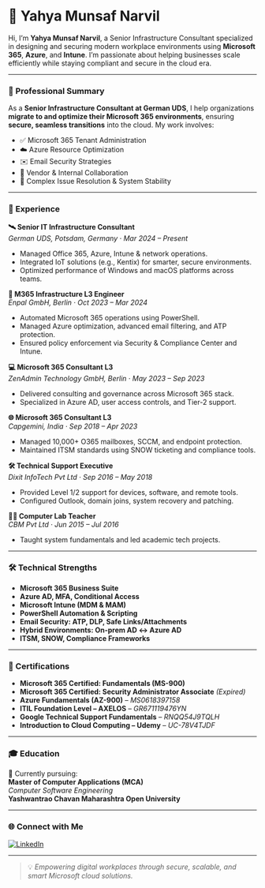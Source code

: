 # 🙌 Yahya Munsaf Narvil

Hi, I’m **Yahya Munsaf Narvil**, a Senior Infrastructure Consultant specialized in designing and securing modern workplace environments using **Microsoft 365**, **Azure**, and **Intune**. I’m passionate about helping businesses scale efficiently while staying compliant and secure in the cloud era.

---

### 💼 Professional Summary

As a **Senior Infrastructure Consultant at German UDS**, I help organizations **migrate to and optimize their Microsoft 365 environments**, ensuring **secure, seamless transitions** into the cloud. My work involves:

- ✅ Microsoft 365 Tenant Administration  
- ☁️ Azure Resource Optimization  
- ✉️ Email Security Strategies  
- 🤝 Vendor & Internal Collaboration  
- 🔧 Complex Issue Resolution & System Stability  

---

### 🧠 Experience

**🛰️ Senior IT Infrastructure Consultant**  
*German UDS, Potsdam, Germany · Mar 2024 – Present*  
- Managed Office 365, Azure, Intune & network operations.  
- Integrated IoT solutions (e.g., Kentix) for smarter, secure environments.  
- Optimized performance of Windows and macOS platforms across teams.

**🔧 M365 Infrastructure L3 Engineer**  
*Enpal GmbH, Berlin · Oct 2023 – Mar 2024*  
- Automated Microsoft 365 operations using PowerShell.  
- Managed Azure optimization, advanced email filtering, and ATP protection.  
- Ensured policy enforcement via Security & Compliance Center and Intune.

**💻 Microsoft 365 Consultant L3**  
*ZenAdmin Technology GmbH, Berlin · May 2023 – Sep 2023*  
- Delivered consulting and governance across Microsoft 365 stack.  
- Specialized in Azure AD, user access controls, and Tier-2 support.

**🌐 Microsoft 365 Consultant L3**  
*Capgemini, India · Sep 2018 – Apr 2023*  
- Managed 10,000+ O365 mailboxes, SCCM, and endpoint protection.  
- Maintained ITSM standards using SNOW ticketing and compliance tools.

**🛠️ Technical Support Executive**  
*Dixit InfoTech Pvt Ltd · Sep 2016 – May 2018*  
- Provided Level 1/2 support for devices, software, and remote tools.  
- Configured Outlook, domain joins, system recovery and patching.

**🧑‍🏫 Computer Lab Teacher**  
*CBM Pvt Ltd · Jun 2015 – Jul 2016*  
- Taught system fundamentals and led academic tech projects.

---

### 🛠️ Technical Strengths

- **Microsoft 365 Business Suite**  
- **Azure AD, MFA, Conditional Access**  
- **Microsoft Intune (MDM & MAM)**  
- **PowerShell Automation & Scripting**  
- **Email Security: ATP, DLP, Safe Links/Attachments**  
- **Hybrid Environments: On-prem AD ↔ Azure AD**  
- **ITSM, SNOW, Compliance Frameworks**

---

### 📜 Certifications

- **Microsoft 365 Certified: Fundamentals (MS-900)**  
- **Microsoft 365 Certified: Security Administrator Associate** *(Expired)*  
- **Azure Fundamentals (AZ-900)** – *MS0618397158*  
- **ITIL Foundation Level – AXELOS** – *GR671119476YN*  
- **Google Technical Support Fundamentals** – *RNQQ54J9TQLH*  
- **Introduction to Cloud Computing – Udemy** – *UC-78V4TJDF*

---

### 🎓 Education

📘 Currently pursuing:  
**Master of Computer Applications (MCA)**  
*Computer Software Engineering*  
**Yashwantrao Chavan Maharashtra Open University**

---

### 🌐 Connect with Me

[![LinkedIn](https://img.shields.io/badge/LinkedIn-Yahya%20Munsaf%20Narvil-blue?style=for-the-badge&logo=linkedin&logoColor=white)](https://www.linkedin.com/in/yahya-munsaf-narvil/)

---

> 💡 *Empowering digital workplaces through secure, scalable, and smart Microsoft cloud solutions.*
